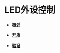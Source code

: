 # LED外设控制<a name="ZH-CN_TOPIC_0000001157319393"></a>

-   **[概述](概述.md)**  

-   **[开发](开发.md)**  

-   **[验证](验证.md)**  


